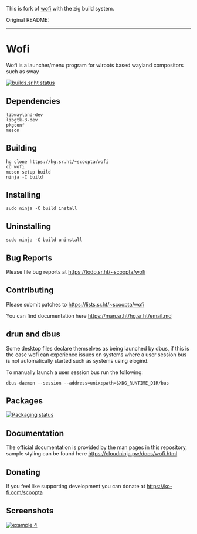 This is fork of [wofi](https://hg.sr.ht/~scoopta/wofi) with the zig build system.

Original README:

-----------------------

# Wofi
Wofi is a launcher/menu program for wlroots based wayland compositors such as sway

[![builds.sr.ht status](https://builds.sr.ht/~scoopta/wofi.svg)](https://builds.sr.ht/~scoopta/wofi?)
## Dependencies
	libwayland-dev
	libgtk-3-dev
	pkgconf
	meson
## Building
	hg clone https://hg.sr.ht/~scoopta/wofi
	cd wofi
	meson setup build
	ninja -C build
## Installing
	sudo ninja -C build install
## Uninstalling
	sudo ninja -C build uninstall
## Bug Reports
Please file bug reports at https://todo.sr.ht/~scoopta/wofi
## Contributing
Please submit patches to https://lists.sr.ht/~scoopta/wofi

You can find documentation here https://man.sr.ht/hg.sr.ht/email.md

## drun and dbus
Some desktop files declare themselves as being launched by dbus, if this is the case wofi can experience issues on systems where a user session bus is not automatically started such as systems using elogind.

To manually launch a user session bus run the following:

	dbus-daemon --session --address=unix:path=$XDG_RUNTIME_DIR/bus

## Packages
[![Packaging status](https://repology.org/badge/vertical-allrepos/wofi.svg)](https://repology.org/project/wofi/versions)

## Documentation
The official documentation is provided by the man pages in this repository, sample styling can be found here https://cloudninja.pw/docs/wofi.html

## Donating
If you feel like supporting development you can donate at https://ko-fi.com/scoopta

## Screenshots
[![example 4](https://f.cloudninja.pw/Scaled_4.png)](https://f.cloudninja.pw/Rootbar_Example_4.png)
